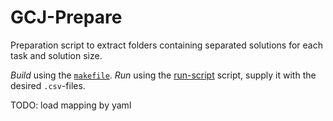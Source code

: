 # GCJ-Prepare

Preparation script to extract folders containing separated solutions for each task and solution size.

*Build* using the [`makefile`](makefile).
*Run* using the [run-script](run.sh) script, supply it with the desired `.csv`-files.


TODO: load mapping by yaml